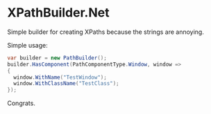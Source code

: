 # XPathBuilder.Net

Simple builder for creating XPaths because the strings are annoying.

Simple usage:
```cs
var builder = new PathBuilder();
builder.HasComponent(PathComponentType.Window, window =>
{
  window.WithName("TestWindow");
  window.WithClassName("TestClass");
});
```

Congrats.
